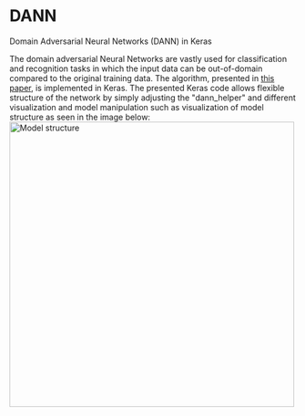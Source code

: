 # DANN
Domain Adversarial Neural Networks (DANN) in Keras

The domain adversarial Neural Networks are vastly used for classification and recognition tasks in which the input data can be out-of-domain compared to the original training data. The algorithm, presented in <a href="https://arxiv.org/abs/1505.07818">this paper</a>, is implemented in Keras.
The presented Keras code allows flexible structure of the network by simply adjusting the "dann_helper" and different visualization and model manipulation such as visualization of model structure as seen in the image below:
<img width="500" alt="Model structure" src="https://github.com/ataakbari/DANN/blob/master/model_plot.png">
